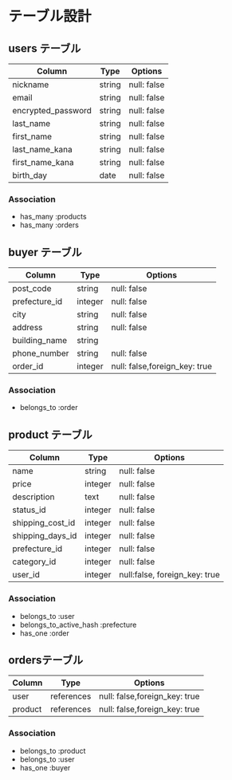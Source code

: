 
# テーブル設計


## users テーブル

| Column               | Type   | Options     |
| -------------------- | ------ | ----------- |
| nickname             | string | null: false |
| email                | string | null: false |
| encrypted_password   | string | null: false |
| last_name            | string | null: false |
| first_name           | string | null: false |
| last_name_kana       | string | null: false |
| first_name_kana      | string | null: false |
| birth_day            | date   | null: false |
### Association

- has_many :products
- has_many :orders

## buyer テーブル

| Column          | Type     | Options                       |
| --------------- | -------- | ----------------------------- |
| post_code       | string   | null: false                   |
| prefecture_id   | integer  | null: false                   |
| city            | string   | null: false                   |
| address         | string   | null: false                   |
| building_name   | string   |                               |
| phone_number    | string   | null: false                   |
| order_id        | integer  | null: false,foreign_key: true |

### Association

- belongs_to :order


## product テーブル

| Column           | Type    | Options                      |
| ---------------- | ------- | ---------------------------- |
| name             | string  | null: false                  |
| price            | integer | null: false                  |
| description      | text    | null: false                  |
| status_id        | integer | null: false                  |
| shipping_cost_id | integer | null: false                  |
| shipping_days_id | integer | null: false                  |
| prefecture_id    | integer | null: false                  |
| category_id      | integer | null: false                  |
| user_id          | integer | null:false, foreign_key: true|

### Association

- belongs_to :user
- belongs_to_active_hash :prefecture
- has_one :order

## ordersテーブル
| Column  | Type        | Options                      |
| ------- | ----------- | ---------------------------- |
| user    | references  | null: false,foreign_key: true|
| product | references  | null: false,foreign_key: true|

### Association
- belongs_to :product
- belongs_to :user
- has_one :buyer